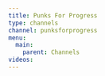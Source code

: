 ```yaml
---
title: Punks For Progress
type: channels
channel: punksforprogress
menu:
  main:
    parent: Channels
videos:
---
```

